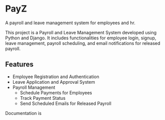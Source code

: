 # PayZ
A payroll and leave management system for employees and hr.



This project is a Payroll and Leave Management System developed using Python and Django. It includes functionalities for employee login, signup, leave management, payroll scheduling, and email notifications for released payroll.

## Features

- Employee Registration and Authentication
- Leave Application and Approval System
- Payroll Management
  - Schedule Payments for Employees
  - Track Payment Status
  - Send Scheduled Emails for Released Payroll

Documentation is
